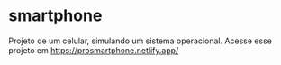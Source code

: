 # smartphone
Projeto de um celular, simulando um sistema operacional.
Acesse esse projeto em https://prosmartphone.netlify.app/
